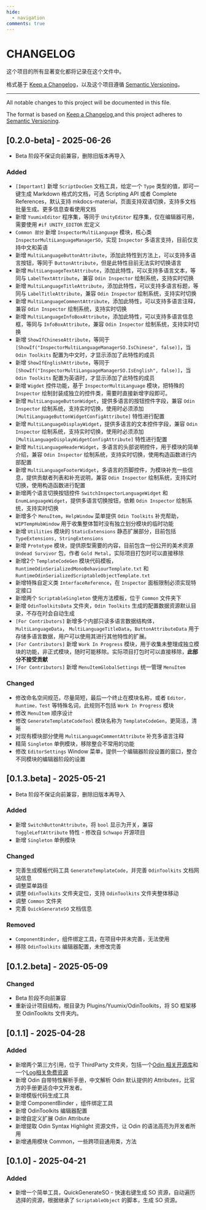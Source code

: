 ```yaml
---
hide:
  - navigation
comments: true
---
```

# CHANGELOG

这个项目的所有显著变化都将记录在这个文件中。

格式基于 [Keep a Changelog](https://keepachangelog.com/en/1.1.0/)，以及这个项目遵循 [Semantic Versioning](https://semver.org/spec/v2.0.0.html)。

---
All notable changes to this project will be documented in this file.

The format is based on [Keep a Changelog](https://keepachangelog.com/en/1.1.0/),and this project adheres to [Semantic Versioning](https://semver.org/spec/v2.0.0.html).

## [0.2.0-beta] - 2025-06-26

- Beta 阶段不保证向前兼容，删除旧版本再导入

### Added

- `[Important]` 新增 `ScriptDocGen` 文档工具，给定一个 `Type` 类型的值，即可一键生成 Markdown 格式的文档，可选 Scripting API 或者 Complete References，默认支持 mkdocs-material，页面支持双语切换，支持多文档批量生成。更多信息查看使用文档
- 新增 `YuumixEditor` 程序集，等同于 `UnityEditor` 程序集，仅在编辑器可用，需要使用 `#if UNITY_EDITOR` 宏定义
- `Common 部分` 新增 `InspectorMultiLanguage` 模块，核心类 `InspectorMultiLanguageManagerSO`，实现 `Inspector` 多语言支持，目前仅支持中文和英语
- 新增 `MultiLanguageButtonAttribute`，添加此特性到方法上，可以支持多语言按钮，等同于 `ButtonAttribute`，但是此特性目前无法实时切换语言
- 新增 `MultiLanguageTextAttribute`，添加此特性，可以支持多语言文本，等同与 `LabelTextAttribute`，兼容 `Odin Inspector` 绘制系统，支持实时切换
- 新增 `MultiLanguageTitleAttribute`，添加此特性，可以支持多语言标题，等同与 `LabelTitleAttribute`，兼容 `Odin Inspector` 绘制系统，支持实时切换
- 新增 `MultiLanguageCommentAttribute`，添加此特性，可以支持多语言注释，兼容 `Odin Inspector` 绘制系统，支持实时切换
- 新增 `MultiLanguageInfoBoxAttribute`，添加此特性，可以支持多语言信息框，等同与 `InfoBoxAttribute`，兼容 `Odin Inspector` 绘制系统，支持实时切换
- 新增 `ShowIfChineseAttribute`，等同于 ` [ShowIf("InspectorMultiLanguageManagerSO.IsChinese", false)]`，当 `Odin Toolkits` 配置为中文时，才显示添加了此特性的成员
- 新增 `ShowIfEnglishAttribute`，等同于 ` [ShowIf("InspectorMultiLanguageManagerSO.IsEnglish", false)]`，当 `Odin Toolkits` 配置为英语时，才显示添加了此特性的成员
- 新增 `Wigdet` 控件功能，基于 `InspectorMultiLanguage` 模块，把特殊的 `Inspector` 绘制封装成独立的控件类，需要时直接新增字段即可。
- 新增 `MultiLanguageButtonWidget`，提供多语言的按钮控件字段，兼容 `Odin Inspector` 绘制系统，支持实时切换，使用时必须添加 `[MultiLanguageButtonWidgetConfigAttribute]` 特性进行配置
- 新增 `MultiLanguageDisplayWidget`，提供多语言的文本控件字段，兼容 `Odin Inspector` 绘制系统，支持实时切换，使用时必须添加 `[MultiLanguageDisplayWidgetConfigAttribute]` 特性进行配置
- 新增 `MultiLanguageHeaderWidget`，多语言的头部说明控件，用于模块的简单介绍，兼容 `Odin Inspector` 绘制系统，支持实时切换，使用构造函数进行内部配置
- 新增 `MultiLanguageFooterWidget`，多语言的页脚控件，为模块补充一些信息，提供贡献者列表和补充说明，兼容 `Odin Inspector` 绘制系统，支持实时切换，使用构造函数进行配置
- 新增两个语言切换按钮控件 `SwitchInspectorLanguageWidget` 和 `EnumLanguageWidget`，提供多语言切换按钮，依赖 `Odin Inspector` 绘制系统，支持实时切换
- 新增多个 `MenuItem`，`HelpWindow` 菜单提供 `Odin Toolkits` 补充帮助，`WIPTempHubWindow` 用于收集整体暂时没有独立划分模块的临时功能
- 新增 `Utilities` 模块的 `StaticExtensions` 静态扩展部分，目前包括 `TypeExtensions, StringExtensions`
- 新增 `Prototype` 模块，提供原型需要的内容，目前包含一份公开的美术资源 `Undead Survivor` 包，作者 `Gold Metal`，实际项目打包时可以直接移除
- 新增2个 `TemplateCodeGen` 模块代码模板，`RuntimeOdinSerializedMonoBehaviourTemplate.txt` 和 `RuntimeOdinSerializedScriptableObjectTemplate.txt`
- 新增特殊自定义类 `InterfaceReference`，在 `Inspector` 面板限制必须实现特定接口
- 新增两个 `ScriptableSingleton` 使用方法模板，位于 `Common` 文件夹下
- 新增 `OdinToolkitsData` 文件夹，`Odin Toolkits` 生成的配置数据资源默认目录，不存在时会自动生成
- `[For Contributors]` 新增多个内部只读多语言数据结构体，`MultiLanguageData`， `MultiLanguageTitleData`，`ButtonAttributeData` 用于存储多语言数据，用户可以使用其进行其他特性的扩展。
- `[For Contributors]` 新增 `Work In Progress` 模块，用于收集未整理成独立模块的功能，非正式模块，随时可能移除。实际项目打包时可以直接移除，**此部分不接受贡献**
- `[For Contributors]` 新增 `MenuItemGlobalSettings` 统一管理 `MenuItem`

### Changed

- 修改命名空间规范，尽量简短，最后一个终止在模块名称，或者 `Editor，Runtime，Test` 等特殊名词，此规则不包括 `Work In Progress` 模块
- 修改 `MenuItem` 顺序设计
- 修改 `GenerateTemplateCodeTool` 模块名称为 `TemplateCodeGen`，更简洁，清晰
- 对现有模块部分使用 `MultiLanguageCommentAttribute` 补充多语言注释
- 精简 `Singleton` 单例模块，移除整合不常用的功能
- 修改 `EditorSettings` Window 菜单，提供一个编辑器阶段设置的窗口，整合不同模块的编辑器阶段的设置

## [0.1.3.beta] - 2025-05-21

- Beta 阶段不保证向前兼容，删除旧版本再导入

### Added

- 新增 `SwitchButtonAttribute`，将 `bool` 显示为开关，兼容 `ToggleLeftAttribute` 特性 - 修改自 `Schwapo` 开源项目
- 新增 `Singleton` 单例模块

### Changed

- 完善生成模板代码工具 `GenerateTemplateCode`，并完善 `OdinToolkits` 文档网站信息
- 调整菜单路径
- 调整 `OdinToolkits` 文件夹定位，支持 `OdinToolkits` 文件夹整体移动
- 调整 `Common` 文件夹
- 完善 `QuickGenerateSO` 文档信息

### Removed

- `ComponentBinder`，组件绑定工具，在项目中并未完善，无法使用
- 移除 `OdinToolkits` 编辑器配置，未修改完善

## [0.1.2.beta] - 2025-05-09

### Changed

- Beta 阶段不向前兼容
- 重新设计项目结构，根目录为 Plugins/Yuumix/OdinToolkits，将 SO 框架移至 OdinToolkits 文件夹内。

## [0.1.1] - 2025-04-28

### Added

- 新增两个第三方引用，位于 ThirdParty 文件夹，包括一个[Odin 相关开源库](https://github.com/Schwapo/Odin-Resolved-Parameters-Overview)和一个[Log相关免费资源](https://rubickanov.itch.io/)
- 新增 Odin 自带特性解析手册，中文解析 Odin 默认提供的 Attributes，比官方的手册更适合中文开发者。
- 新增模版代码生成工具
- 新增 ComponentBinder ，组件绑定工具
- 新增 OdinToolkits 编辑器配置
- 新增自定义扩展 Odin Attribute
- 新增提取 Odin Syntax Highlight 资源文件，让 Odin 的语法高亮为开发者所用
- 新增通用模块 Common，一些跨项目通用类，方法

## [0.1.0] - 2025-04-21

### Added

- 新增一个简单工具，QuickGenerateSO - 快速右键生成 SO 资源，自动遍历选择的资源，根据继承了 `ScriptableObject` 的脚本，生成 SO 资源。
